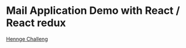 # Mail Application Demo with React / React redux

[Hennge Challeng](https://challenge.hennge.com/challenge-details/eyJhbGciOiJIUzI1NiIsInR5cCI6IkpXVCJ9.eyJhdWQiOlsiZ2Z5eG04NjhAZ21haWwuY29tIl0sImlzcyI6Imhlbm5nZS1hZG1pc3Npb24tY2hhbGxlbmdlIiwic3ViIjoiY2hhbGxlbmdlIn0.m052jdmxyBJ_TIpTFOAiRBgE1WrSfwIvkY-QKNlw0oo)